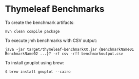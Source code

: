
# Thymeleaf Benchmarks

To create the benchmark artifacts:
```
mvn clean compile package
```

To execute jmh benchmarks with CSV output:
```
java -jar target/thymeleaf-benchmarkXX.jar {BenchmarkName01 BenchmarkName02 ...}? -rf csv -rff benchmarkoutput.csv
```

To install gnuplot using brew:
```
$ brew install gnuplot --cairo
```
